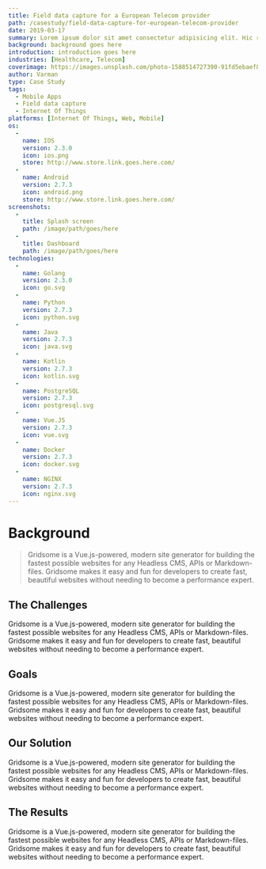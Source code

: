 ```yaml
---
title: Field data capture for a European Telecom provider
path: /casestudy/field-data-capture-for-european-telecom-provider
date: 2019-03-17
summary: Lorem ipsum dolor sit amet consectetur adipisicing elit. Hic rerum earum quos explicabo suscipit maxime iste qui nihil. Reiciendis asperiores minus necessitatibus
background: background goes here
introduction: introduction goes here
industries: [Healthcare, Telecom]
coverimage: https://images.unsplash.com/photo-1588514727390-91fd5ebaef81?ixlib=rb-1.2.1&ixid=eyJhcHBfaWQiOjEyMDd9&auto=format&fit=crop&w=639&q=80
author: Varman
type: Case Study
tags:
  - Mobile Apps
  - Field data capture
  - Internet Of Things
platforms: [Internet Of Things, Web, Mobile]
os: 
  -
    name: IOS
    version: 2.3.0
    icon: ios.png
    store: http://www.store.link.goes.here.com/
  -
    name: Android
    version: 2.7.3
    icon: android.png
    store: http://www.store.link.goes.here.com/
screenshots:
  -
    title: Splash screen
    path: /image/path/goes/here
  -
    title: Dashboard
    path: /image/path/goes/here
technologies:
  -
    name: Golang
    version: 2.3.0
    icon: go.svg
  -
    name: Python
    version: 2.7.3
    icon: python.svg
  -
    name: Java
    version: 2.7.3
    icon: java.svg
  -
    name: Kotlin
    version: 2.7.3
    icon: kotlin.svg
  -
    name: PostgreSQL
    version: 2.7.3
    icon: postgresql.svg
  -
    name: Vue.JS
    version: 2.7.3
    icon: vue.svg  
  -
    name: Docker
    version: 2.7.3
    icon: docker.svg
  -
    name: NGINX
    version: 2.7.3
    icon: nginx.svg
---
```

# Background
> Gridsome is a Vue.js-powered, modern site generator for building the fastest possible websites for any Headless CMS, APIs or Markdown-files. Gridsome makes it easy and fun for developers to create fast, beautiful websites without needing to become a performance expert.

## The Challenges

Gridsome is a Vue.js-powered, modern site generator for building the fastest possible websites for any Headless CMS, APIs or Markdown-files. Gridsome makes it easy and fun for developers to create fast, beautiful websites without needing to become a performance expert.

## Goals

Gridsome is a Vue.js-powered, modern site generator for building the fastest possible websites for any Headless CMS, APIs or Markdown-files. Gridsome makes it easy and fun for developers to create fast, beautiful websites without needing to become a performance expert.

## Our Solution

Gridsome is a Vue.js-powered, modern site generator for building the fastest possible websites for any Headless CMS, APIs or Markdown-files. Gridsome makes it easy and fun for developers to create fast, beautiful websites without needing to become a performance expert.

## The Results

Gridsome is a Vue.js-powered, modern site generator for building the fastest possible websites for any Headless CMS, APIs or Markdown-files. Gridsome makes it easy and fun for developers to create fast, beautiful websites without needing to become a performance expert.

